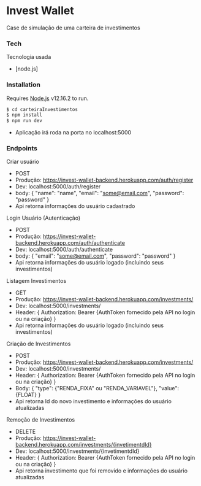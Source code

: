# Invest Wallet

Case de simulação de uma carteira de investimentos

### Tech

Tecnologia usada

* [node.js]

### Installation

Requires [Node.js](https://nodejs.org/) v12.16.2 to run.

```sh
$ cd carteiraInvestimentos
$ npm install
$ npm run dev
```
- Aplicação irá roda na porta no localhost:5000

### Endpoints

Criar usuário
 - POST
 - Produção: https://invest-wallet-backend.herokuapp.com/auth/register
 - Dev: localhost:5000/auth/register
 - body: {
	"name": "name",
	"email": "some@email.com",
	"password": "password"
}
- Api retorna informações do usuário cadastrado

Login Usuário (Autenticação)
 - POST
 - Produção: https://invest-wallet-backend.herokuapp.com/auth/authenticate
 - Dev: localhost:5000/auth/authenticate
 - body: {
	 "email": "some@email.com",
	 "password": "password"
  }
- Api retorna informações do usuário logado (incluindo seus investimentos)

Listagem Investimentos
- GET
- Produção: https://invest-wallet-backend.herokuapp.com/investments/
- Dev: localhost:5000/investments/
- Header: { Authorization: Bearer {AuthToken fornecido pela API no login ou na criação} }
- Api retorna informações do usuário logado (incluindo seus investimentos)

Criação de Investimentos
- POST
- Produção: https://invest-wallet-backend.herokuapp.com/investments/
- Dev: localhost:5000/investments/
- Header: { Authorization: Bearer {AuthToken fornecido pela API no login ou na criação} }
- Body: {
	"type": {"RENDA_FIXA" ou "RENDA_VARIAVEL"}, 
	"value": {FLOAT}
    } 
- Api retorna Id do novo investimento e informações do usuário atualizadas

Remoção de Investimentos
- DELETE
- Produção: https://invest-wallet-backend.herokuapp.com/investments/{invetimentdId}
- Dev: localhost:5000/investments/{invetimentdId}
- Header: { Authorization: Bearer {AuthToken fornecido pela API no login ou na criação} }
- Api retorna investimento que foi removido e informações do usuário atualizadas







